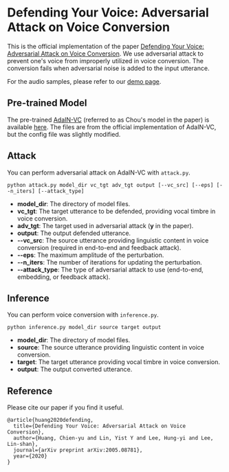# Defending Your Voice: Adversarial Attack on Voice Conversion

This is the official implementation of the paper [Defending Your Voice: Adversarial Attack on Voice Conversion](https://arxiv.org/abs/2005.08781).
We use adversarial attack to prevent one's voice from improperly utilized in voice conversion.
The conversion fails when adversarial noise is added to the input utterance.

For the audio samples, please refer to our [demo page](https://yistlin.github.io/attack-vc-demo/).

## Pre-trained Model

The pre-trained [AdaIN-VC](https://arxiv.org/abs/1904.05742) (referred to as Chou's model in the paper) is available [here](https://drive.google.com/file/d/1vBF-4s5u0sro3nwDFWL7VnAV6KViCMp0/view?usp=sharing).
The files are from the official implementation of AdaIN-VC, but the config file was slightly modified.

## Attack

You can perform adversarial attack on AdaIN-VC with `attack.py`.

```
python attack.py model_dir vc_tgt adv_tgt output [--vc_src] [--eps] [--n_iters] [--attack_type]
```

- **model_dir**: The directory of model files.
- **vc_tgt**: The target utterance to be defended, providing vocal timbre in voice conversion.
- **adv_tgt**: The target used in adversarial attack (**y** in the paper).
- **output**: The output defended utterance.
- **--vc_src**: The source utterance providing linguistic content in voice conversion (required in end-to-end and feedback attack).
- **--eps**: The maximum amplitude of the perturbation.
- **--n_iters**: The number of iterations for updating the perturbation.
- **--attack_type**: The type of adversarial attack to use (end-to-end, embedding, or feedback attack).

## Inference

You can perform voice conversion with `inference.py`.

```
python inference.py model_dir source target output
```

- **model_dir**: The directory of model files.
- **source**: The source utterance providing linguistic content in voice conversion.
- **target**: The target utterance providing vocal timbre in voice conversion.
- **output**: The output converted utterance.

## Reference

Please cite our paper if you find it useful.

```
@article{huang2020defending,
  title={Defending Your Voice: Adversarial Attack on Voice Conversion},
  author={Huang, Chien-yu and Lin, Yist Y and Lee, Hung-yi and Lee, Lin-shan},
  journal={arXiv preprint arXiv:2005.08781},
  year={2020}
}
```
